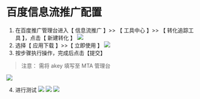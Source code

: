 # 百度信息流推广配置
1. 在百度推广管理台进入【 信息流推广 】>> 【 工具中心 】>> 【 转化追踪工具 】，点击【 新建转化 】
![](http://imgcache.tce.fsphere.cn/static/main.qcloudimg.com/raw/03ca88ba73ee6d174cff0be434980e17.png)
2. 选择【 应用下载 】>>【 立即使用 】
![](http://imgcache.tce.fsphere.cn/static/main.qcloudimg.com/raw/c18f994d1f6d20e3292fa7aac46cd421.png)
3. 按步骤执行操作，完成后点击【提交】
> 注意：
> 需将 akey 填写至 MTA 管理台

  ![](http://imgcache.tce.fsphere.cn/static/main.qcloudimg.com/raw/663d03c1f01274c6ba7e04621405b298.png)

4. 进行测试
![](http://imgcache.tce.fsphere.cn/static/main.qcloudimg.com/raw/9164f3bff595487ce4e447caa580c1a3.png)
![](http://imgcache.tce.fsphere.cn/static/main.qcloudimg.com/raw/5b04e699df6e06e4bf450efa618d7c96.png)
![](http://imgcache.tce.fsphere.cn/static/main.qcloudimg.com/raw/47e2139800da5ac86f36f0926004d40a.png)






